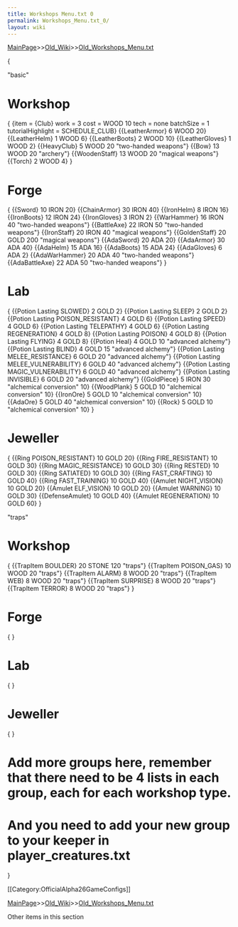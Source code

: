 ```yaml
---
title: Workshops Menu.txt 0
permalink: Workshops_Menu.txt_0/
layout: wiki
---
```


[MainPage](/keeperrl_wiki/ "wikilink")>>[Old_Wiki](/keeperrl_wiki/Old_Wiki "wikilink")>>[Old_Workshops_Menu.txt](/keeperrl_wiki/Old_Workshops_Menu.txt "wikilink")

 {
   
 &quot;basic&quot;
 
 # Workshop
 {
  {item = {Club}    work = 3 cost = WOOD 10    tech = none      batchSize = 1    tutorialHighlight = SCHEDULE_CLUB}
  {{LeatherArmor}          6        WOOD 20}
  {{LeatherHelm}           1        WOOD 6}
  {{LeatherBoots}          2        WOOD 10}
  {{LeatherGloves}         1        WOOD 2}
  {{HeavyClub}             5        WOOD 20      &quot;two-handed weapons&quot;}
  {{Bow}                   13       WOOD 20      &quot;archery&quot;}
  {{WoodenStaff}           13       WOOD 20      &quot;magical weapons&quot;}
  {{Torch}                 2        WOOD 4}
 }

 # Forge
 {
  {{Sword}                 10       IRON 20}
  {{ChainArmor}            30       IRON 40}
  {{IronHelm}              8        IRON 16}
  {{IronBoots}             12       IRON 24}
  {{IronGloves}            3        IRON 2}
  {{WarHammer}             16       IRON 40      &quot;two-handed weapons&quot;}
  {{BattleAxe}             22       IRON 50      &quot;two-handed weapons&quot;}
  {{IronStaff}             20       IRON 40      &quot;magical weapons&quot;}
  {{GoldenStaff}           20       GOLD 200     &quot;magical weapons&quot;}
  {{AdaSword}              20       ADA 20}
  {{AdaArmor}              30       ADA 40}
  {{AdaHelm}               15       ADA 16}
  {{AdaBoots}              15       ADA 24}
  {{AdaGloves}             6        ADA 2}
  {{AdaWarHammer}          20       ADA 40       &quot;two-handed weapons&quot;}
  {{AdaBattleAxe}          22       ADA 50       &quot;two-handed weapons&quot;}
 }

 # Lab
 {
  {{Potion Lasting SLOWED}               2        GOLD 2}
  {{Potion Lasting SLEEP}                2        GOLD 2}
  {{Potion Lasting POISON_RESISTANT}     4        GOLD 6}
  {{Potion Lasting SPEED}                4        GOLD 6}
  {{Potion Lasting TELEPATHY}            4        GOLD 6}
  {{Potion Lasting REGENERATION}         4        GOLD 8}
  {{Potion Lasting POISON}               4        GOLD 8}
  {{Potion Lasting FLYING}               4        GOLD 8}
  {{Potion Heal}                         4        GOLD 10      &quot;advanced alchemy&quot;}
  {{Potion Lasting BLIND}                4        GOLD 15      &quot;advanced alchemy&quot;}
  {{Potion Lasting MELEE_RESISTANCE}     6        GOLD 20      &quot;advanced alchemy&quot;}
  {{Potion Lasting MELEE_VULNERABILITY}  6        GOLD 40      &quot;advanced alchemy&quot;}
  {{Potion Lasting MAGIC_VULNERABILITY}  6        GOLD 40      &quot;advanced alchemy&quot;}
  {{Potion Lasting INVISIBLE}            6        GOLD 20      &quot;advanced alchemy&quot;}
  {{GoldPiece}                           5        IRON 30      &quot;alchemical conversion&quot;       10}
  {{WoodPlank}                           5        GOLD 10      &quot;alchemical conversion&quot;       10}
  {{IronOre}                             5        GOLD 10      &quot;alchemical conversion&quot;       10}
  {{AdaOre}                              5        GOLD 40      &quot;alchemical conversion&quot;       10}
  {{Rock}                                5        GOLD 10      &quot;alchemical conversion&quot;       10}
 }

 # Jeweller
 {
  {{Ring POISON_RESISTANT}               10       GOLD 20}
  {{Ring FIRE_RESISTANT}                 10       GOLD 30}
  {{Ring MAGIC_RESISTANCE}               10       GOLD 30}
  {{Ring RESTED}                         10       GOLD 30}
  {{Ring SATIATED}                       10       GOLD 30}
  {{Ring FAST_CRAFTING}                  10       GOLD 40}
  {{Ring FAST_TRAINING}                  10       GOLD 40}
  {{Amulet NIGHT_VISION}                 10       GOLD 20}
  {{Amulet ELF_VISION}                   10       GOLD 20}
  {{Amulet WARNING}                      10       GOLD 30}
  {{DefenseAmulet}                       10       GOLD 40}
  {{Amulet REGENERATION}                 10       GOLD 60}
 }

 &quot;traps&quot;
 # Workshop
 {
  {{TrapItem BOULDER}      20       STONE 120    &quot;traps&quot;}
  {{TrapItem POISON_GAS}   10       WOOD 20      &quot;traps&quot;}
  {{TrapItem ALARM}        8        WOOD 20      &quot;traps&quot;}
  {{TrapItem WEB}          8        WOOD 20      &quot;traps&quot;}
  {{TrapItem SURPRISE}     8        WOOD 20      &quot;traps&quot;}
  {{TrapItem TERROR}       8        WOOD 20      &quot;traps&quot;}
 }
 
 # Forge
 {
 }
 
 # Lab
 {
 }
 
 # Jeweller
 {
 }
 
 # Add more groups here, remember that there need to be 4 lists in each group, each for each workshop type.
 # And you need to add your new group to your keeper in player_creatures.txt


 }


[[Category:OfficialAlpha26GameConfigs]]

[MainPage](/keeperrl_wiki/ "wikilink")>>[Old_Wiki](/keeperrl_wiki/Old_Wiki "wikilink")>>[Old_Workshops_Menu.txt](/keeperrl_wiki/Old_Workshops_Menu.txt "wikilink")

Other items in this section
